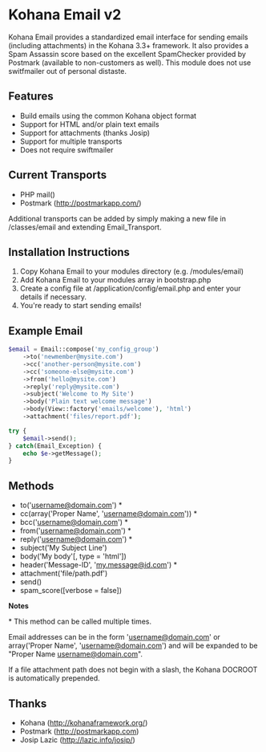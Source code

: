 Kohana Email v2
===============

Kohana Email provides a standardized email interface for sending emails (including attachments) in the Kohana 3.3+ framework. It also provides a Spam Assassin score based on the excellent SpamChecker provided by Postmark (available to non-customers as well). This module does not use switfmailer out of personal distaste.


Features
--------

* Build emails using the common Kohana object format
* Support for HTML and/or plain text emails
* Support for attachments (thanks Josip)
* Support for multiple transports
* Does not require swiftmailer


Current Transports
------------------

* PHP mail()
* Postmark (http://postmarkapp.com/)

Additional transports can be added by simply making a new file in /classes/email and extending Email_Transport.


Installation Instructions
-------------------------

1. Copy Kohana Email to your modules directory (e.g. /modules/email)
2. Add Kohana Email to your modules array in bootstrap.php
3. Create a config file at /application/config/email.php and enter your details if necessary.
4. You're ready to start sending emails!


Example Email
-------------
```php
$email = Email::compose('my_config_group')
    ->to('newmember@mysite.com')
    ->cc('another-person@mysite.com')
    ->cc('someone-else@mysite.com')
    ->from('hello@mysite.com')
    ->reply('reply@mysite.com')
    ->subject('Welcome to My Site')
    ->body('Plain text welcome message')
    ->body(View::factory('emails/welcome'), 'html')
    ->attachment('files/report.pdf');

try {
    $email->send();
} catch(Email_Exception) {
    echo $e->getMessage();
}
```


Methods
-------

* to('username@domain.com') *
* cc(array('Proper Name', 'username@domain.com')) *
* bcc('username@domain.com') *
* from('username@domain.com') *
* reply('username@domain.com') *
* subject('My Subject Line')
* body('My body'[, type = 'html'])
* header('Message-ID', '<my.message@id.com>') *
* attachment('file/path.pdf')
* send()
* spam_score([verbose = false])

**Notes**

\* This method can be called multiple times.

Email addresses can be in the form 'username@domain.com' or array('Proper Name', 'username@domain.com') and will be expanded to be "Proper Name <username@domain.com>".

If a file attachment path does not begin with a slash, the Kohana DOCROOT is automatically prepended.

Thanks
------

* Kohana (http://kohanaframework.org/)
* Postmark (http://postmarkapp.com)
* Josip Lazic (http://lazic.info/josip/)
